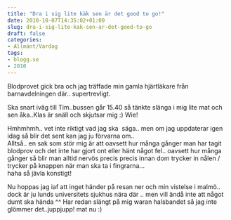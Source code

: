 ```yaml
---
title: "Dra i sig lite käk sen är det good to go!"
date: 2010-10-07T14:35:02+01:00
slug: dra-i-sig-lite-kak-sen-ar-det-good-to-go
draft: false
categories:
- Allmänt/Vardag
tags:
- blogg.se
- 2010
---
```

Blodprovet gick bra och jag träffade min gamla hjärtläkare från barnavdelningen där.. supertrevligt.  
  
Ska snart iväg till Tim..bussen går 15.40 så tänkte slänga i mig lite mat och sen åka..Klas är snäll och skjutsar mig :) Wie!  
  
  
Hmhmhmh.. vet inte riktigt vad jag ska  säga.. men om jag uppdaterar igen idag så blir det sent kan jag ju förvarna om..  
Alltså.. en sak som stör mig är att oavsett hur många gånger man har tagit blodprov och det inte har gjort ont eller hänt något fel.. oavsett hur många gånger så blir man alltid nervös precis precis innan dom trycker in nålen / trycker på knappen när man ska ta i fingrarna...  
haha så jävla konstigt!  
  
Nu hoppas jag iaf att inget händer på resan ner och min vistelse i malmö.. dock är ju lunds universitets sjukhus nära där .. men vill ändå inte att något dumt ska hända ^^ Har redan slängt på mig waran halsbandet så jag inte glömmer det..juppjupp! mat nu :)